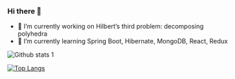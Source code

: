 ### Hi there 👋



- 🔭 I’m currently working on Hilbert’s third problem: decomposing polyhedra
- 🌱 I’m currently learning Spring Boot, Hibernate, MongoDB, React, Redux


![Github stats 1](https://github-readme-stats.vercel.app/api?username=AsBay&show_icons=true&theme=gradient) 

[![Top Langs](https://github-readme-stats.vercel.app/api/top-langs/?username=AsBay&layout=compact)](https://github.com/AsBay/github-readme-stats)




